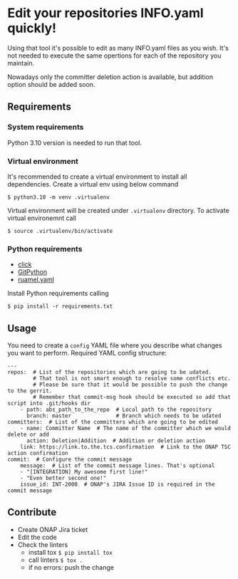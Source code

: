 # Edit your repositories INFO.yaml quickly!

Using that tool it's possible to edit as many INFO.yaml files as you wish. It's not needed to execute the same opertions for each of the repository you maintain.

Nowadays only the committer deletion action is available, but addition option should be added soon.

## Requirements

### System requirements

Python 3.10 version is needed to run that tool.

### Virtual environment 

It's recommended to create a virtual environment to install all dependencies. Create a virtual env using below command
```
$ python3.10 -m venv .virtualenv
```
Virtual environment will be created under `.virtualenv` directory.
To activate virtual environemnt call
```
$ source .virtualenv/bin/activate
```

### Python requirements

* [click](https://click.palletsprojects.com/en/8.0.x/)
* [GitPython](https://gitpython.readthedocs.io/en/stable/index.html)
* [ruamel.yaml](https://yaml.readthedocs.io/en/latest/)

Install Python requirements calling
```
$ pip install -r requirements.txt
```

## Usage

You need to create a `config` YAML file where you describe what changes you want to perform.
Required YAML config structure:
```
---
repos:  # List of the repositories which are going to be udated.
        # That tool is not smart enough to resolve some conflicts etc.
        # Please be sure that it would be possible to push the change to the gerrit.
        # Remember that commit-msg hook should be executed so add that script into .git/hooks dir
    - path: abs_path_to_the_repo  # Local path to the repository
      branch: master              # Branch which needs to be udated
committers:  # List of the committers which are going to be edited
    - name: Committer Name  # The name of the committer which we would delete or add
      action: Deletion|Addition  # Addition or deletion action
    link: https://link.to.the.tcs.confirmation  # Link to the ONAP TSC action confirmation
commit:  # Configure the commit message
    message:  # List of the commit message lines. That's optional
    - "[INTEGRATION] My awesome first line!"
    - "Even better second one!"
    issue_id: INT-2008  # ONAP's JIRA Issue ID is required in the commit message
```

## Contribute

* Create ONAP Jira ticket
* Edit the code
* Check the linters
  - install tox
  ```$ pip install tox```
  - call linters
  ```$ tox .```
  - if no errors: push the change
